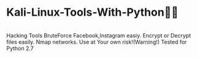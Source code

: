 # Kali-Linux-Tools-With-Python👨‍💻

<br>
Hacking Tools
BruteForce Facebook,Instagram easiy.
Encrypt or Decrypt files easily.
Nmap networks.
Use at Your own risk!(Warning!)
Tested for Python 2.7
